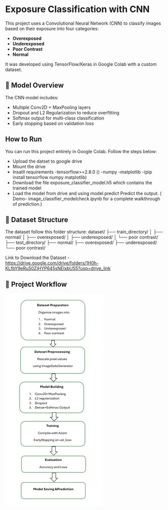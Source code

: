 # Exposure Classification with CNN

This project uses a Convolutional Neural Network (CNN) to classify images based on their exposure into four categories:

-  **Overexposed**
-  **Underexposed**
-  **Poor Contrast**
-  **Normal**

It was developed using TensorFlow/Keras in Google Colab with a custom dataset.

## 🧠 Model Overview

The CNN model includes:

- Multiple Conv2D + MaxPooling layers
- Dropout and L2 Regularization to reduce overfitting
- Softmax output for multi-class classification
- Early stopping based on validation loss

## How to Run

You can run this project entirely in Google Colab. Follow the steps below:
- Upload the datset to google drive
- Mount the drive
- Insatll requirements
        -tensorflow>=2.8.0 ()
        -numpy
        -matplotlib
        -(pip install tensorflow numpy matplotlib)
- Download the file exposure_classifier_model.h5 which contains the trained model
- Load the model from drive and using model.predict Predict the output.
( Demo- image_classifier_modelcheck.ipynb for a complete walkthrough of prediction.)


## 📂 Dataset Structure

The dataset follow this folder structure:
dataset/
├── train_directory/
│ ├── normal/
│ ├── overexposed/
│ ├── underexposed/
│ └── poor contrast/
├── test_directory/
├── normal/
├── overexposed/
├── underexposed/
└── poor contrast/

Link to Download the Dataset - https://drive.google.com/drive/folders/1H0h-KLfbY9eRuS0ZjHYP645sNElxbU55?usp=drive_link

## 🚀 Project Workflow

 ![Project Workflow](Flowchart.png)




